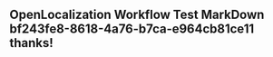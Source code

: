 <properties
ms.topic="hero-topic"
ms.test1="hero-topic"
ms.test2="test"/>


## OpenLocalization Workflow Test MarkDown bf243fe8-8618-4a76-b7ca-e964cb81ce11 thanks!



<!--HONumber=Aug16_HO4-->


